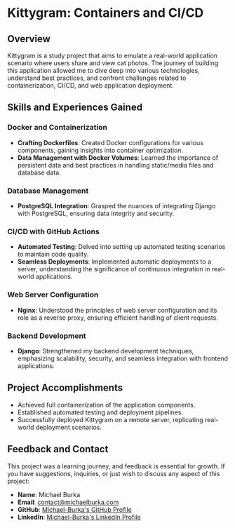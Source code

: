 # Kittygram: Containers and CI/CD

## Overview

Kittygram is a study project that aims to emulate a real-world application scenario where users share and view cat photos. The journey of building this application allowed me to dive deep into various technologies, understand best practices, and confront challenges related to containerization, CI/CD, and web application deployment.

## Skills and Experiences Gained

### Docker and Containerization
- **Crafting Dockerfiles**: Created Docker configurations for various components, gaining insights into container optimization.
- **Data Management with Docker Volumes**: Learned the importance of persistent data and best practices in handling static/media files and database data.

### Database Management
- **PostgreSQL Integration**: Grasped the nuances of integrating Django with PostgreSQL, ensuring data integrity and security.

### CI/CD with GitHub Actions
- **Automated Testing**: Delved into setting up automated testing scenarios to maintain code quality.
- **Seamless Deployments**: Implemented automatic deployments to a server, understanding the significance of continuous integration in real-world applications.

### Web Server Configuration
- **Nginx**: Understood the principles of web server configuration and its role as a reverse proxy, ensuring efficient handling of client requests.

### Backend Development
- **Django**: Strengthened my backend development techniques, emphasizing scalability, security, and seamless integration with frontend applications.

## Project Accomplishments

- Achieved full containerization of the application components.
- Established automated testing and deployment pipelines.
- Successfully deployed Kittygram on a remote server, replicating real-world deployment scenarios.

## Feedback and Contact

This project was a learning journey, and feedback is essential for growth. If you have suggestions, inquiries, or just wish to discuss any aspect of this project:

- **Name**: Michael Burka 
- **Email**: [contact@michaelburka.com](mailto:contact@michaelburka.com) 
- **GitHub**: [Michael-Burka's GitHub Profile](https://github.com/Michael-Burka/) 
- **LinkedIn**: [Michael-Burka's LinkedIn Profile](https://www.linkedin.com/in/michael-burka-485832251/) 
